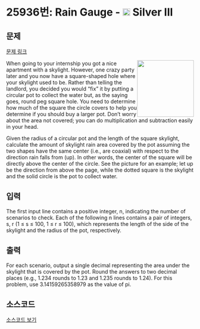# 25936번: Rain Gauge - <img src="https://static.solved.ac/tier_small/8.svg" style="height:20px" /> Silver III

<!-- performance -->

<!-- 문제 제출 후 깃허브에 푸시를 했을 때 제출한 코드의 성능이 입력될 공간입니다.-->

<!-- end -->

## 문제

[문제 링크](https://boj.kr/25936)


<p><img alt="" src="https://upload.acmicpc.net/38788f42-3cce-419f-adea-c70a8b74b5a7/-/preview/" style="width: 152px; height: 152px; float: right;">When going to your internship you got a nice apartment with a skylight. However, one crazy party later and you now have a square-shaped hole where your skylight used to be. Rather than telling the landlord, you decided you would “fix” it by putting a circular pot to collect the water but, as the saying goes, round peg square hole. You need to determine how much of the square the circle covers to help you determine if you should buy a larger pot. Don’t worry about the area not covered; you can do multiplication and subtraction easily in your head.</p>

<p>Given the radius of a circular pot and the length of the square skylight, calculate the amount of skylight rain area covered by the pot assuming the two shapes have the same center (i.e., are coaxial) with respect to the direction rain falls from (up). In other words, the center of the square will be directly above the center of the circle. See the picture for an example; let up be the direction from above the page, while the dotted square is the skylight and the solid circle is the pot to collect water.</p>



## 입력


<p>The first input line contains a positive integer, n, indicating the number of scenarios to check. Each of the following n lines contains a pair of integers, s, r (1 ≤ s ≤ 100, 1 ≤ r ≤ 100), which represents the length of the side of the skylight and the radius of the pot, respectively.</p>



## 출력


<p>For each scenario, output a single decimal representing the area under the skylight that is covered by the pot. Round the answers to two decimal places (e.g., 1.234 rounds to 1.23 and 1.235 rounds to 1.24). For this problem, use 3.14159265358979 as the value of pi.</p>



## 소스코드

[소스코드 보기](Rain%20Gauge.cpp)